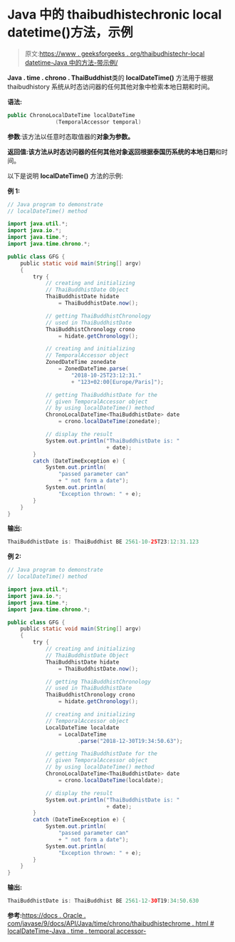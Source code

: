 # Java 中的 thaibudhistechronic local datetime()方法，示例

> 原文:[https://www . geeksforgeeks . org/thaibudhistechr-local datetime-Java 中的方法-带示例/](https://www.geeksforgeeks.org/thaibuddhistchronology-localdatetime-method-in-java-with-example/)

**Java . time . chrono . ThaiBuddhist**类的 **localDateTime()** 方法用于根据 thaibudhistory 系统从时态访问器的任何其他对象中检索本地日期和时间。

**语法:**

```java
public ChronoLocalDateTime localDateTime
               (TemporalAccessor temporal)

```

**参数**:该方法以任意时态取值器的**对象为参数。**

**返回值:**该方法从时态访问器的任何其他对象返回根据泰国历系统的**本地日期**和时间。

以下是说明 **localDateTime()** 方法的示例:

**例 1:**

```java
// Java program to demonstrate
// localDateTime() method

import java.util.*;
import java.io.*;
import java.time.*;
import java.time.chrono.*;

public class GFG {
    public static void main(String[] argv)
    {
        try {
            // creating and initializing
            // ThaiBuddhistDate Object
            ThaiBuddhistDate hidate
                = ThaiBuddhistDate.now();

            // getting ThaiBuddhistChronology
            // used in ThaiBuddhistDate
            ThaiBuddhistChronology crono
                = hidate.getChronology();

            // creating and initializing
            // TemporalAccessor object
            ZonedDateTime zonedate
                = ZonedDateTime.parse(
                    "2018-10-25T23:12:31."
                    + "123+02:00[Europe/Paris]");

            // getting ThaiBuddhistDate for the
            // given TemporalAccessor object
            // by using localDateTime() method
            ChronoLocalDateTime<ThaiBuddhistDate> date
                = crono.localDateTime(zonedate);

            // display the result
            System.out.println("ThaiBuddhistDate is: "
                               + date);
        }
        catch (DateTimeException e) {
            System.out.println(
                "passed parameter can"
                + " not form a date");
            System.out.println(
                "Exception thrown: " + e);
        }
    }
}
```

**输出:**

```java
ThaiBuddhistDate is: ThaiBuddhist BE 2561-10-25T23:12:31.123

```

**例 2:**

```java
// Java program to demonstrate
// localDateTime() method

import java.util.*;
import java.io.*;
import java.time.*;
import java.time.chrono.*;

public class GFG {
    public static void main(String[] argv)
    {
        try {
            // creating and initializing
            // ThaiBuddhistDate Object
            ThaiBuddhistDate hidate
                = ThaiBuddhistDate.now();

            // getting ThaiBuddhistChronology
            // used in ThaiBuddhistDate
            ThaiBuddhistChronology crono
                = hidate.getChronology();

            // creating and initializing
            // TemporalAccessor object
            LocalDateTime localdate
                = LocalDateTime
                      .parse("2018-12-30T19:34:50.63");

            // getting ThaiBuddhistDate for the
            // given TemporalAccessor object
            // by using localDateTime() method
            ChronoLocalDateTime<ThaiBuddhistDate> date
                = crono.localDateTime(localdate);

            // display the result
            System.out.println("ThaiBuddhistDate is: "
                               + date);
        }
        catch (DateTimeException e) {
            System.out.println(
                "passed parameter can"
                + " not form a date");
            System.out.println(
                "Exception thrown: " + e);
        }
    }
}
```

**输出:**

```java
ThaiBuddhistDate is: ThaiBuddhist BE 2561-12-30T19:34:50.630

```

**参考:**[https://docs . Oracle . com/javase/9/docs/API/Java/time/chrono/thaibudhistechrome . html # localDateTime-Java . time . temporal accessor-](https://docs.oracle.com/javase/9/docs/api/java/time/chrono/ThaiBuddhistChronology.html#localDateTime-java.time.temporal.TemporalAccessor-)